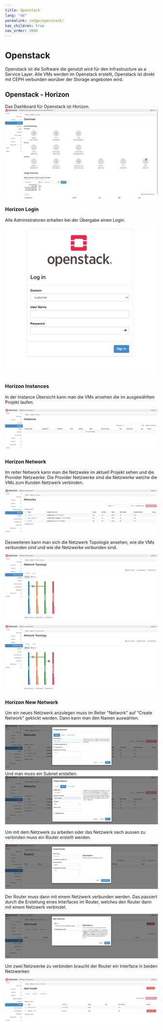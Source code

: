 ```yaml
---
title: Openstack
lang: "de"
permalink: /edge/openstack/
has_children: true
nav_order: 3000
---
```


# Openstack

Openstack ist die Software die genutzt wird für den Infrastructure as a Service Layer.
Alle VMs werden im Openstack erstellt, Openstack ist direkt mit CEPH verbunden worüber der Storage angeboten wird.

## Openstack - Horizon

Das Dashboard für Openstack ist Horizon.
![Openstack Overview](./openstack_overview.png)

### Horizon Login

Alle Administratoren erhalten bei der Übergabe einen Login.
![Openstack Login](./openstack_login.png)

### Horizon Instances

In der Instance Übersicht kann man die VMs ansehen die im ausgewählten Projekt laufen.

![Openstack Instances](./openstack_instances.png)

### Horizon Network

Im reiter Network kann man die Netzweke im aktuell Projekt sehen und die Provider Netzwerke.
Die Provider Netzwerke sind die Netzwerke welche die VMs zum Kunden Netzwerk verbinden.

![Openstack Network](./openstack_network.png)

Desweiteren kann man sich die Netzwerk Topologie ansehen, wie die VMs verbunden sind und wie die Netzwerke verbunden sind.

![Openstack Toplogy without VM](./openstack_network_topology_1.png)

![Openstack Toplogy with VM](./openstack_network_topology_2.png)

### Horizon New Network

Um ein neues Netzwerk anzulegen muss im Reiter "Network" auf "Create Network" geklickt werden.
Dann kann man den Namen auswählen.

![Openstack New Network](./openstack_new_network.png)
Und man muss ein Subnet erstellen.
![Openstack New Network define subnet](./openstack_new_subnet.png)

Um mit dem Netzwerk zu arbeiten oder das Netzwerk nach aussen zu verbinden muss ein Router erstellt werden.

![Openstack New Router](./openstack_new_router.png)

Der Router muss dann mit einem Netzwerk verbunden werden.
Das passiert durch die Erstellung eines Interfaces im Router, welches den Router dann mit einem Netzwerk verbindet.

![Openstack add Interface to Router](./openstack_new_router_-_add_interface.png)

Um zwei Netzwerke zu verbinden braucht der Router ein Interface in beiden Netzwerken

![Openstack Router with two interfaces](./openstack_new_router_-_interfaces.png)
